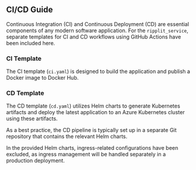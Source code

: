 ## CI/CD Guide

Continuous Integration (CI) and Continuous Deployment (CD) are essential components of any modern 
software application. For the `ripplit_service`, separate templates for CI and CD workflows using GitHub 
Actions have been included here.

### CI Template

The CI template (`ci.yaml`) is designed to build the application and publish a Docker image to Docker Hub.

### CD Template

The CD template (`cd.yaml`) utilizes Helm charts to generate Kubernetes artifacts and deploy the latest application to an Azure Kubernetes cluster using these artifacts.

As a best practice, the CD pipeline is typically set up in a separate Git repository that contains the 
relevant Helm charts.

In the provided Helm charts, ingress-related configurations have been excluded, as ingress management 
will be handled separately in a production deployment.
